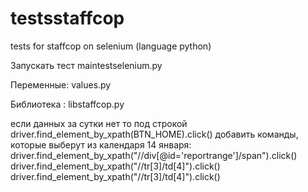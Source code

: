 # testsstaffcop
tests for staffcop on selenium (language python)

Запускать тест 
maintestselenium.py

Переменные:
values.py

Библиотека :
libstaffcop.py

если данных за сутки нет то под строкой
driver.find_element_by_xpath(BTN_HOME).click()
добавить команды, которые выберут из календаря 14 января:
driver.find_element_by_xpath("//div[@id='reportrange']/span").click()
driver.find_element_by_xpath("//tr[3]/td[4]").click()
driver.find_element_by_xpath("//tr[3]/td[4]").click()
